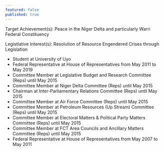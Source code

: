 ```yaml
---
featured: false
published: true
---
```

Target Achievement(s): Peace in the Niger Delta and particularly Warri Federal Constituency

Legistlative Interest(s): Resolution of Resource Engendered Crises through Legislation

* Student at University of Uyo
* Federal Representative at House of Representatives from May 2011 to May 2019
* Committee Member at Legislative Budget and Research Committee (Reps) until May 2015
* Committee Member at Niger Delta Committee (Reps) until May 2015
* Chairman at Inter-Parliamentary Relations Committee (Reps) until May 2015
* Committee Member at Air Force Committee (Reps) until May 2015
* Committee Member at Petroleum Resources (Up Stream) Committee (Reps) until May 2015
* Committee Member at Electoral Matters & Political Party Matters Committee (Reps) until May 2015
* Committee Member at FCT Area Councils and Ancillary Matters Committee (Reps) until May 2015
* Federal Representative at House of Representatives from May 2007 to May 2011


